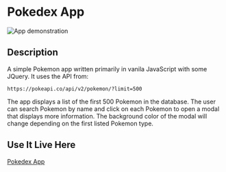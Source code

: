 # Pokedex App

<img src="pokedex_app.gif" alt="App demonstration">

## Description
A simple Pokemon app written primarily in vanila JavaScript with some JQuery.  It uses the API from:

`https://pokeapi.co/api/v2/pokemon/?limit=500`

The app displays a list of the first 500 Pokemon in the database.  The user can search Pokemon by name and click on each Pokemon to open a modal that displays more information.  The background color of the modal will change depending on the first listed Pokemon type.

## Use It Live Here

[Pokedex App](https://jonathan-sheets.github.io/pokedex-js-app/)
